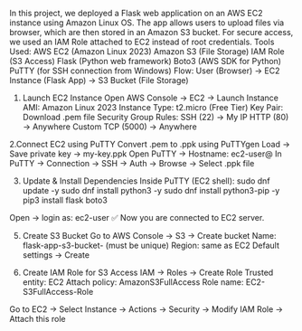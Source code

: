 In this project, we deployed a Flask web application on an AWS EC2 instance using Amazon Linux OS.
The app allows users to upload files via browser, which are then stored in an Amazon S3 bucket.
For secure access, we used an IAM Role attached to EC2 instead of root credentials.
Tools Used:
AWS EC2 (Amazon Linux 2023)
Amazon S3 (File Storage)
IAM Role (S3 Access)
Flask (Python web framework)
Boto3 (AWS SDK for Python)
PuTTY (for SSH connection from Windows)
Flow:
User (Browser) → EC2 Instance (Flask App) → S3 Bucket (File Storage)
1. Launch EC2 Instance
Open AWS Console → EC2 → Launch Instance
AMI: Amazon Linux 2023
Instance Type: t2.micro (Free Tier)
Key Pair: Download .pem file
Security Group Rules:
SSH (22) → My IP
HTTP (80) → Anywhere
Custom TCP (5000) → Anywhere

2.Connect EC2 using PuTTY
Convert .pem to .ppk using PuTTYgen
Load → Save private key → my-key.ppk
Open PuTTY → Hostname:
ec2-user@<Your-EC2-Public-IP>
In PuTTY → Connection → SSH → Auth → Browse → Select .ppk file

3. Update & Install Dependencies
Inside PuTTY (EC2 shell):
sudo dnf update -y
sudo dnf install python3 -y
sudo dnf install python3-pip -y
pip3 install flask boto3

Open → login as: ec2-user
✅ Now you are connected to EC2 server.

5. Create S3 Bucket
Go to AWS Console → S3 → Create bucket
Name: flask-app-s3-bucket-<yourname> (must be unique)
Region: same as EC2
Default settings → Create

6. Create IAM Role for S3 Access
IAM → Roles → Create Role
Trusted entity: EC2
Attach policy: AmazonS3FullAccess
Role name: EC2-S3FullAccess-Role

Go to EC2 → Select Instance → Actions → Security → Modify IAM Role → Attach this role
